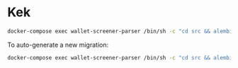 # Kek

```bash
docker-compose exec wallet-screener-parser /bin/sh -c "cd src && alembic upgrade head"
```

To auto-generate a new migration:

```bash
docker-compose exec wallet-screener-parser /bin/sh -c "cd src && alembic revision --autogenerate -m 'init'"
```
